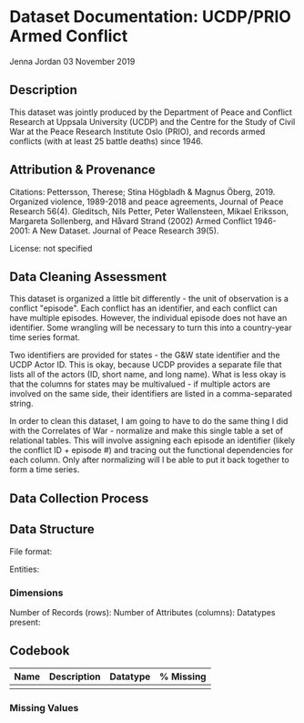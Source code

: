 # Dataset Documentation: UCDP/PRIO Armed Conflict

Jenna Jordan
03 November 2019

## Description

This dataset was jointly produced by the Department of Peace and Conflict Research at Uppsala University (UCDP) and the Centre for the Study of Civil War at the Peace Research Institute Oslo (PRIO), and records armed conflicts (with at least 25 battle deaths) since 1946.

## Attribution & Provenance

Citations:
Pettersson, Therese; Stina Högbladh & Magnus Öberg, 2019. Organized violence, 1989-2018 and peace agreements, Journal of Peace Research 56(4).
Gleditsch, Nils Petter, Peter Wallensteen, Mikael Eriksson, Margareta Sollenberg, and Håvard Strand (2002) Armed Conflict 1946-2001: A New Dataset. Journal of Peace Research 39(5).

License: not specified


## Data Cleaning Assessment

This dataset is organized a little bit differently - the unit of observation is a conflict "episode". Each conflict has an identifier, and each conflict can have multiple episodes. However, the individual episode does not have an identifier. Some wrangling will be necessary to turn this into a country-year time series format. 

Two identifiers are provided for states - the G&W state identifier and the UCDP Actor ID. This is okay, because UCDP provides a separate file that lists all of the actors (ID, short name, and long name). What is less okay is that the columns for states may be multivalued - if multiple actors are involved on the same side, their identifiers are listed in a comma-separated string. 

In order to clean this dataset, I am going to have to do the same thing I did with the Correlates of War - normalize and make this single table a set of relational tables. This will involve assigning each episode an identifier (likely the conflict ID + episode #) and tracing out the functional dependencies for each column. Only after normalizing will I be able to put it back together to form a time series.

## Data Collection Process


## Data Structure

File format:

Entities: 

### Dimensions

Number of Records (rows):
Number of Attributes (columns):
Datatypes present:

## Codebook

| Name | Description | Datatype | % Missing | 
| --- | --- | --- | --- |
| | | |

### Missing Values
